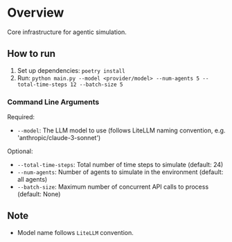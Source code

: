 # Overview
Core infrastructure for agentic simulation.

## How to run
1. Set up dependencies: `poetry install`
2. Run: `python main.py --model <provider/model> --num-agents 5 --total-time-steps 12 --batch-size 5`

### Command Line Arguments
Required:
- `--model`: The LLM model to use (follows LiteLLM naming convention, e.g. 'anthropic/claude-3-sonnet')

Optional:
- `--total-time-steps`: Total number of time steps to simulate (default: 24)
- `--num-agents`: Number of agents to simulate in the environment (default: all agents)
- `--batch-size`: Maximum number of concurrent API calls to process (default: None)

## Note
- Model name follows `LiteLLM` convention.